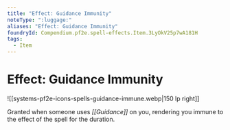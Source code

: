 ```yaml
---
title: "Effect: Guidance Immunity"
noteType: ":luggage:"
aliases: "Effect: Guidance Immunity"
foundryId: Compendium.pf2e.spell-effects.Item.3LyOkV25p7wA181H
tags:
  - Item
---
```


# Effect: Guidance Immunity
![[systems-pf2e-icons-spells-guidance-immune.webp|150 lp right]]

Granted when someone uses _[[Guidance]]_ on you, rendering you immune to the effect of the spell for the duration.
